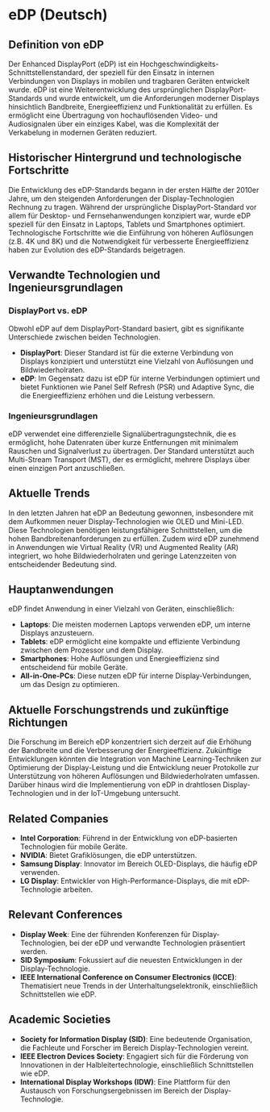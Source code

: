 # eDP (Deutsch)

## Definition von eDP

Der Enhanced DisplayPort (eDP) ist ein Hochgeschwindigkeits-Schnittstellenstandard, der speziell für den Einsatz in internen Verbindungen von Displays in mobilen und tragbaren Geräten entwickelt wurde. eDP ist eine Weiterentwicklung des ursprünglichen DisplayPort-Standards und wurde entwickelt, um die Anforderungen moderner Displays hinsichtlich Bandbreite, Energieeffizienz und Funktionalität zu erfüllen. Es ermöglicht eine Übertragung von hochauflösenden Video- und Audiosignalen über ein einziges Kabel, was die Komplexität der Verkabelung in modernen Geräten reduziert.

## Historischer Hintergrund und technologische Fortschritte

Die Entwicklung des eDP-Standards begann in der ersten Hälfte der 2010er Jahre, um den steigenden Anforderungen der Display-Technologien Rechnung zu tragen. Während der ursprüngliche DisplayPort-Standard vor allem für Desktop- und Fernsehanwendungen konzipiert war, wurde eDP speziell für den Einsatz in Laptops, Tablets und Smartphones optimiert. Technologische Fortschritte wie die Einführung von höheren Auflösungen (z.B. 4K und 8K) und die Notwendigkeit für verbesserte Energieeffizienz haben zur Evolution des eDP-Standards beigetragen.

## Verwandte Technologien und Ingenieursgrundlagen

### DisplayPort vs. eDP

Obwohl eDP auf dem DisplayPort-Standard basiert, gibt es signifikante Unterschiede zwischen beiden Technologien. 

- **DisplayPort**: Dieser Standard ist für die externe Verbindung von Displays konzipiert und unterstützt eine Vielzahl von Auflösungen und Bildwiederholraten.
- **eDP**: Im Gegensatz dazu ist eDP für interne Verbindungen optimiert und bietet Funktionen wie Panel Self Refresh (PSR) und Adaptive Sync, die die Energieeffizienz erhöhen und die Leistung verbessern.

### Ingenieursgrundlagen

eDP verwendet eine differenzielle Signalübertragungstechnik, die es ermöglicht, hohe Datenraten über kurze Entfernungen mit minimalem Rauschen und Signalverlust zu übertragen. Der Standard unterstützt auch Multi-Stream Transport (MST), der es ermöglicht, mehrere Displays über einen einzigen Port anzuschließen.

## Aktuelle Trends

In den letzten Jahren hat eDP an Bedeutung gewonnen, insbesondere mit dem Aufkommen neuer Display-Technologien wie OLED und Mini-LED. Diese Technologien benötigen leistungsfähigere Schnittstellen, um die hohen Bandbreitenanforderungen zu erfüllen. Zudem wird eDP zunehmend in Anwendungen wie Virtual Reality (VR) und Augmented Reality (AR) integriert, wo hohe Bildwiederholraten und geringe Latenzzeiten von entscheidender Bedeutung sind.

## Hauptanwendungen

eDP findet Anwendung in einer Vielzahl von Geräten, einschließlich:

- **Laptops**: Die meisten modernen Laptops verwenden eDP, um interne Displays anzusteuern.
- **Tablets**: eDP ermöglicht eine kompakte und effiziente Verbindung zwischen dem Prozessor und dem Display.
- **Smartphones**: Hohe Auflösungen und Energieeffizienz sind entscheidend für mobile Geräte.
- **All-in-One-PCs**: Diese nutzen eDP für interne Display-Verbindungen, um das Design zu optimieren.

## Aktuelle Forschungstrends und zukünftige Richtungen

Die Forschung im Bereich eDP konzentriert sich derzeit auf die Erhöhung der Bandbreite und die Verbesserung der Energieeffizienz. Zukünftige Entwicklungen könnten die Integration von Machine Learning-Techniken zur Optimierung der Display-Leistung und die Entwicklung neuer Protokolle zur Unterstützung von höheren Auflösungen und Bildwiederholraten umfassen. Darüber hinaus wird die Implementierung von eDP in drahtlosen Display-Technologien und in der IoT-Umgebung untersucht.

## Related Companies

- **Intel Corporation**: Führend in der Entwicklung von eDP-basierten Technologien für mobile Geräte.
- **NVIDIA**: Bietet Grafiklösungen, die eDP unterstützen.
- **Samsung Display**: Innovator im Bereich OLED-Displays, die häufig eDP verwenden.
- **LG Display**: Entwickler von High-Performance-Displays, die mit eDP-Technologie arbeiten.

## Relevant Conferences

- **Display Week**: Eine der führenden Konferenzen für Display-Technologien, bei der eDP und verwandte Technologien präsentiert werden.
- **SID Symposium**: Fokussiert auf die neuesten Entwicklungen in der Display-Technologie.
- **IEEE International Conference on Consumer Electronics (ICCE)**: Thematisiert neue Trends in der Unterhaltungselektronik, einschließlich Schnittstellen wie eDP.

## Academic Societies

- **Society for Information Display (SID)**: Eine bedeutende Organisation, die Fachleute und Forscher im Bereich Display-Technologien vereint.
- **IEEE Electron Devices Society**: Engagiert sich für die Förderung von Innovationen in der Halbleitertechnologie, einschließlich Schnittstellen wie eDP.
- **International Display Workshops (IDW)**: Eine Plattform für den Austausch von Forschungsergebnissen im Bereich der Display-Technologie.